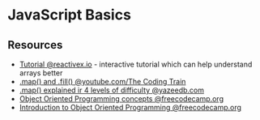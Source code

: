 # JavaScript Basics

## Resources

 - [Tutorial @reactivex.io](http://reactivex.io/learnrx/) - interactive tutorial which can help understand arrays better
 - [.map() and .fill() @youtube.com/The Coding Train](https://www.youtube.com/watch?v=EnYlhbpzhU4)
 - [.map() explained ir 4 levels of difficulty @yazeedb.com](https://yazeedb.com/posts/array-map-explained-in-4-levels-of-difficulty)
 - [Object Oriented Programming concepts @freecodecamp.org](https://www.freecodecamp.org/news/object-oriented-programming-concepts-21bb035f7260/)
 - [Introduction to Object Oriented Programming @freecodecamp.org](https://www.freecodecamp.org/news/an-introduction-to-object-oriented-programming-in-javascript-8900124e316a/)